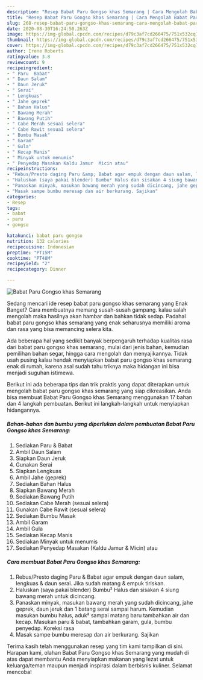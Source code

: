 ```yaml
---
description: "Resep Babat Paru Gongso khas Semarang | Cara Mengolah Babat Paru Gongso khas Semarang Yang Paling Enak"
title: "Resep Babat Paru Gongso khas Semarang | Cara Mengolah Babat Paru Gongso khas Semarang Yang Paling Enak"
slug: 268-resep-babat-paru-gongso-khas-semarang-cara-mengolah-babat-paru-gongso-khas-semarang-yang-paling-enak
date: 2020-08-30T16:24:50.263Z
image: https://img-global.cpcdn.com/recipes/d79c3af7cd266475/751x532cq70/babat-paru-gongso-khas-semarang-foto-resep-utama.jpg
thumbnail: https://img-global.cpcdn.com/recipes/d79c3af7cd266475/751x532cq70/babat-paru-gongso-khas-semarang-foto-resep-utama.jpg
cover: https://img-global.cpcdn.com/recipes/d79c3af7cd266475/751x532cq70/babat-paru-gongso-khas-semarang-foto-resep-utama.jpg
author: Irene Roberts
ratingvalue: 3.8
reviewcount: 9
recipeingredient:
- " Paru  Babat"
- " Daun Salam"
- " Daun Jeruk"
- " Serai"
- " Lengkuas"
- " Jahe geprek"
- " Bahan Halus"
- " Bawang Merah"
- " Bawang Putih"
- " Cabe Merah sesuai selera"
- " Cabe Rawit sesuaI selera"
- " Bumbu Masak"
- " Garam"
- " Gula"
- " Kecap Manis"
- " Minyak untuk menumis"
- " Penyedap Masakan Kaldu Jamur  Micin atau"
recipeinstructions:
- "Rebus/Presto daging Paru &amp; Babat agar empuk dengan daun salam, lengkuas &amp; daun serai. Jika sudah matang &amp; empuk tiriskan."
- "Haluskan (saya pakai blender) Bumbu² Halus dan sisakan 4 siung bawang merah untuk dicincang."
- "Panaskan minyak, masukan bawang merah yang sudah dicincang, jahe geprek, daun jeruk dan 1 batang serai sampai harum. Kemudian masukan bumbu halus, aduk² sampai matang baru tambahkan air dan kecap. Masukan paru &amp; babat, tambahkan garam, gula, bumbu penyedap. Koreksi rasa"
- "Masak sampe bumbu meresap dan air berkurang. Sajikan"
categories:
- Resep
tags:
- babat
- paru
- gongso

katakunci: babat paru gongso 
nutrition: 132 calories
recipecuisine: Indonesian
preptime: "PT15M"
cooktime: "PT48M"
recipeyield: "2"
recipecategory: Dinner

---
```



![Babat Paru Gongso khas Semarang](https://img-global.cpcdn.com/recipes/d79c3af7cd266475/751x532cq70/babat-paru-gongso-khas-semarang-foto-resep-utama.jpg)

Sedang mencari ide resep babat paru gongso khas semarang yang Enak Banget? Cara membuatnya memang susah-susah gampang. kalau salah mengolah maka hasilnya akan hambar dan bahkan tidak sedap. Padahal babat paru gongso khas semarang yang enak seharusnya memiliki aroma dan rasa yang bisa memancing selera kita.

Ada beberapa hal yang sedikit banyak berpengaruh terhadap kualitas rasa dari babat paru gongso khas semarang, mulai dari jenis bahan, kemudian pemilihan bahan segar, hingga cara mengolah dan menyajikannya. Tidak usah pusing kalau hendak menyiapkan babat paru gongso khas semarang enak di rumah, karena asal sudah tahu triknya maka hidangan ini bisa menjadi suguhan istimewa.




Berikut ini ada beberapa tips dan trik praktis yang dapat diterapkan untuk mengolah babat paru gongso khas semarang yang siap dikreasikan. Anda bisa membuat Babat Paru Gongso khas Semarang menggunakan 17 bahan dan 4 langkah pembuatan. Berikut ini langkah-langkah untuk menyiapkan hidangannya.

<!--inarticleads1-->

##### Bahan-bahan dan bumbu yang diperlukan dalam pembuatan Babat Paru Gongso khas Semarang:

1. Sediakan  Paru &amp; Babat
1. Ambil  Daun Salam
1. Siapkan  Daun Jeruk
1. Gunakan  Serai
1. Siapkan  Lengkuas
1. Ambil  Jahe (geprek)
1. Sediakan  Bahan Halus
1. Siapkan  Bawang Merah
1. Sediakan  Bawang Putih
1. Sediakan  Cabe Merah (sesuai selera)
1. Gunakan  Cabe Rawit (sesuaI selera)
1. Sediakan  Bumbu Masak
1. Ambil  Garam
1. Ambil  Gula
1. Sediakan  Kecap Manis
1. Sediakan  Minyak untuk menumis
1. Sediakan  Penyedap Masakan (Kaldu Jamur &amp; Micin) atau




<!--inarticleads2-->

##### Cara membuat Babat Paru Gongso khas Semarang:

1. Rebus/Presto daging Paru &amp; Babat agar empuk dengan daun salam, lengkuas &amp; daun serai. Jika sudah matang &amp; empuk tiriskan.
1. Haluskan (saya pakai blender) Bumbu² Halus dan sisakan 4 siung bawang merah untuk dicincang.
1. Panaskan minyak, masukan bawang merah yang sudah dicincang, jahe geprek, daun jeruk dan 1 batang serai sampai harum. Kemudian masukan bumbu halus, aduk² sampai matang baru tambahkan air dan kecap. Masukan paru &amp; babat, tambahkan garam, gula, bumbu penyedap. Koreksi rasa
1. Masak sampe bumbu meresap dan air berkurang. Sajikan




Terima kasih telah menggunakan resep yang tim kami tampilkan di sini. Harapan kami, olahan Babat Paru Gongso khas Semarang yang mudah di atas dapat membantu Anda menyiapkan makanan yang lezat untuk keluarga/teman maupun menjadi inspirasi dalam berbisnis kuliner. Selamat mencoba!
